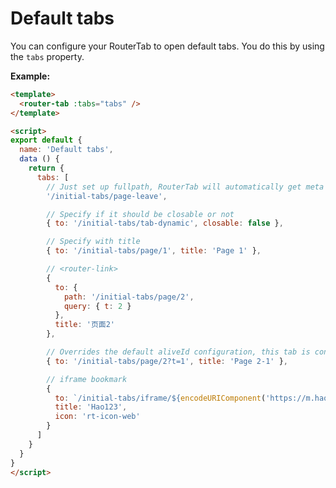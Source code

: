 # Default tabs

You can configure your RouterTab to open default tabs. You do this by using the `tabs` property.

<doc-links api="#tabs" demo="/initial-tabs/"></doc-links>

**Example:**
``` html {2,10,12,15,18,22,30,34}
<template>
  <router-tab :tabs="tabs" />
</template>

<script>
export default {
  name: 'Default tabs',
  data () {
    return {
      tabs: [
        // Just set up fullpath, RouterTab will automatically get meta from your router configuration
        '/initial-tabs/page-leave',

        // Specify if it should be closable or not
        { to: '/initial-tabs/tab-dynamic', closable: false },

        // Specify with title
        { to: '/initial-tabs/page/1', title: 'Page 1' },

        // <router-link> 
        {
          to: {
            path: '/initial-tabs/page/2',
            query: { t: 2 }
          },
          title: '页面2'
        },

        // Overrides the default aliveId configuration, this tab is consistent with the aliveId of the '/ initial-tabs / page / 2' tab, and only the first tab that appears will be retained
        { to: '/initial-tabs/page/2?t=1', title: 'Page 2-1' },

        // iframe bookmark
        {
          to: `/initial-tabs/iframe/${encodeURIComponent('https://m.hao123.com/')}/Hao123/rt-icon-web`,
          title: 'Hao123',
          icon: 'rt-icon-web'
        }
      ]
    }
  }
}
</script>
```